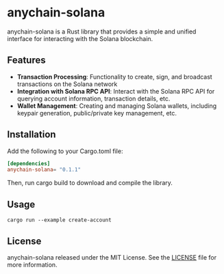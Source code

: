 # anychain-solana

anychain-solana is a Rust library that provides a simple and unified interface for interacting with the Solana
blockchain.

## Features

- **Transaction Processing**: Functionality to create, sign, and broadcast transactions on the Solana network
- **Integration with Solana RPC API**: Interact with the Solana RPC API for querying account information, transaction
  details, etc.
- **Wallet Management**: Creating and managing Solana wallets, including keypair
  generation, public/private key management, etc.

## Installation

Add the following to your Cargo.toml file:

```toml
[dependencies]
anychain-solana= "0.1.1"
```

Then, run cargo build to download and compile the library.

## Usage

```shell
cargo run --example create-account
```

## License

anychain-solana released under the MIT License. See the [LICENSE](LICENSE) file for more information. 
